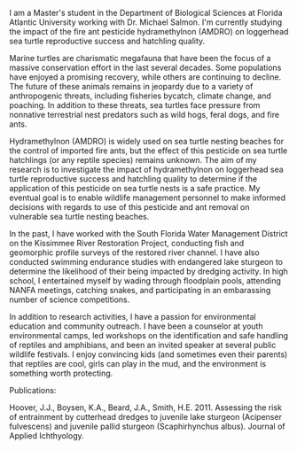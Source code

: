 I am a Master's student in the Department of Biological Sciences at Florida Atlantic University working with Dr. Michael Salmon. I'm currently studying the impact of the fire ant pesticide hydramethylnon (AMDRO) on loggerhead sea turtle reproductive success and hatchling quality. 

Marine turtles are charismatic megafauna that have been the focus of a massive conservation effort in the last several decades. Some populations have enjoyed a promising recovery, while others are continuing to decline. The future of these animals remains in jeopardy due to a variety of anthropogenic threats, including fisheries bycatch, climate change, and poaching. In addition to these threats, sea turtles face pressure from nonnative terrestrial nest predators such as wild hogs, feral dogs, and fire ants.  

Hydramethylnon (AMDRO) is widely used on sea turtle nesting beaches for the control of imported fire ants, but the effect of this pesticide on sea turtle hatchlings (or any reptile species) remains unknown. The aim of my research is to investigate the impact of hydramethylnon on loggerhead sea turtle reproductive success and hatchling quality to determine if the application of this pesticide on sea turtle nests is a safe practice. My eventual goal is to enable wildlife management personnel to make informed decisions with regards to use of this pesticide and ant removal on vulnerable sea turtle nesting beaches.  


In the past, I have worked with the South Florida Water Management District on the Kissimmee River Restoration Project, conducting fish  and geomorphic profile surveys of the restored river channel. I have also conducted swimming endurance studies with endangered lake sturgeon to determine the likelihood of their being impacted by dredging activity. In high school, I entertained myself by wading through floodplain pools, attending NANFA meetings, catching snakes, and participating in an embarassing number of science competitions.

In addition to research activities, I have a passion for environmental education and community outreach. I have been a counselor at youth environmental camps, led workshops on the identification and safe handling of reptiles and amphibians, and been an invited speaker at several public wildlife festivals. I enjoy convincing kids (and sometimes even their parents) that reptiles are cool, girls can play in the mud, and the environment is something worth protecting. 

Publications:

Hoover, J.J., Boysen, K.A., Beard, J.A., Smith, H.E. 2011. Assessing the risk of entrainment by cutterhead dredges to juvenile lake sturgeon (Acipenser fulvescens) and juvenile pallid sturgeon (Scaphirhynchus albus). Journal of Applied Ichthyology. 
